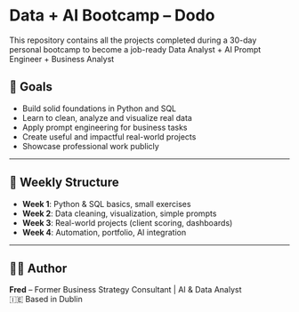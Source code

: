 # Data + AI Bootcamp – Dodo

This repository contains all the projects completed during a 30-day personal bootcamp to become a job-ready Data Analyst + AI Prompt Engineer + Business Analyst

## 🎯 Goals

- Build solid foundations in Python and SQL
- Learn to clean, analyze and visualize real data
- Apply prompt engineering for business tasks
- Create useful and impactful real-world projects
- Showcase professional work publicly

---

## 📆 Weekly Structure

- **Week 1**: Python & SQL basics, small exercises
- **Week 2**: Data cleaning, visualization, simple prompts
- **Week 3**: Real-world projects (client scoring, dashboards)
- **Week 4**: Automation, portfolio, AI integration

---

## 🧑‍💻 Author

**Fred** – Former Business Strategy Consultant |  AI & Data  Analyst  
🇮🇪 Based in Dublin
